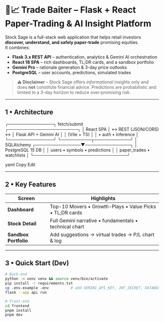 # 🐍📈 Trade Baiter – Flask + React Paper-Trading & AI Insight Platform

Stock Sage is a full-stack web application that helps retail investors **discover, understand, and safely paper-trade** promising equities.  
It combines:

* **Flask 3.x REST API** – authentication, analytics & Gemini AI orchestration  
* **React 18 SPA** – rich dashboards, TL;DR cards, and a sandbox portfolio  
* **Gemini Pro** – rationale generation & 3-day price outlooks  
* **PostgreSQL** – user accounts, predictions, simulated trades  

> **⚠️ Disclaimer** – Stock Sage offers *informational* insights only and does **not** constitute financial advice. Predictions are probabilistic and limited to a 3-day horizon to reduce over-promising risk.

---

## 1 ▪ Architecture

┌───────────────┐ fetch/submit ┌───────────────────────┐ │ React SPA │ ↔ REST (JSON/CORS) ↔ │ Flask API + Gemini AI │ │ (Vite + TS) │ │ • auth • inference │ └───────────────┘ └──────────┬────────────┘ │ SQLAlchemy ┌───────────────▼───────────────┐ │ PostgreSQL 15 DB │ │ users • symbols • predictions │ │ paper_trades • watchlists │ └───────────────────────────────┘

yaml
Copy
Edit

---

## 2 ▪ Key Features

| Screen | Highlights |
|--------|------------|
| **Dashboard** | Top-10 Movers • Growth-Plays • Value Picks • TL;DR cards |
| **Stock Detail** | Full Gemini narrative • fundamentals • technical chart |
| **Sandbox Portfolio** | Add suggestions → virtual trades → P/L chart & log |

---

## 3 ▪ Quick Start (Dev)

```bash
# Back-end
python -m venv venv && source venv/bin/activate
pip install -r requirements.txt
cp .env.example .env          # add GEMINI_API_KEY, JWT_SECRET, DATABASE_URL
flask --app api run

# Front-end
cd frontend
pnpm install
pnpm dev
